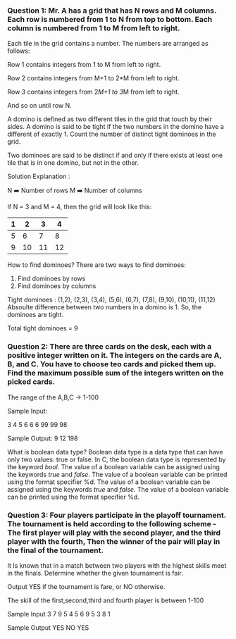 ### Question 1: Mr. A has a grid that has N rows and M columns. Each row is numbered from 1 to N from top to bottom. Each column is numbered from 1 to M from left to right. 

Each tile in the grid contains a number. The numbers are arranged as follows:

Row 1 contains integers from 1 to M from left to right.

Row 2 contains integers from M+1 to 2*M from left to right.

Row 3 contains integers from 2*M+1 to 3*M from left to right.

And so on until row N.

A domino is defined as two different tiles in the grid that touch by their sides. A domino is said to be tight if the two numbers in the domino have a different of exactly 1. Count the number of distinct tight dominoes in the grid.

Two dominoes are said to be distinct if and only if there exists at least one tile that is in one domino, but not in the other.

Solution Explanation :

N ➡️ Number of rows
M ➡️ Number of columns

If N = 3 and M = 4, then the grid will look like this:

| 1   | 2   | 3   | 4   |
| --- | --- | --- | --- |
| 5   | 6   | 7   | 8   |
| 9   | 10  | 11  | 12  |

How to find dominoes?
There are two ways to find dominoes:
1. Find dominoes by rows
2. Find dominoes by columns

Tight dominoes : (1,2), (2,3), (3,4), (5,6), (6,7), (7,8), (9,10), (10,11), (11,12)
Absoulte difference between two numbers in a domino is 1. So, the dominoes are tight.

Total tight dominoes = 9

### Question 2: There are three cards on the desk, each with a positive integer written on it. The integers on the cards are A, B, and C. You have to choose teo cards and picked them up. Find the maximum possible sum of the integers written on the picked cards.

The range of the A,B,C -> 1-100

Sample Input:

3 4 5
6 6 6
99 99 98

Sample Output:
9
12
198

What is boolean data type?
Boolean data type is a data type that can have only two values: true or false. In C, the boolean data type is represented by the keyword _bool_. The value of a boolean variable can be assigned using the keywords _true_ and _false_. The value of a boolean variable can be printed using the format specifier %d. The value of a boolean variable can be assigned using the keywords _true_ and _false_. The value of a boolean variable can be printed using the format specifier %d. 

### Question 3: Four players participate in the playoff tournament. The tournament is held according to the following scheme - The first player will play with the second player,  and the third player with the fourth, Then the winner of the pair will play in the final of the tournament.

It Is known that  in a match between two players  with the highest skills  meet in the finals.  Determine whether the given tournament is fair.

Output YES  if the tournament is fare,  or NO otherwise.

The skill of the  first,second,third and fourth player is between 1-100

Sample Input
3 7 9 5
4 5 6 9
5 3 8 1

Sample Output
YES
NO
YES 
